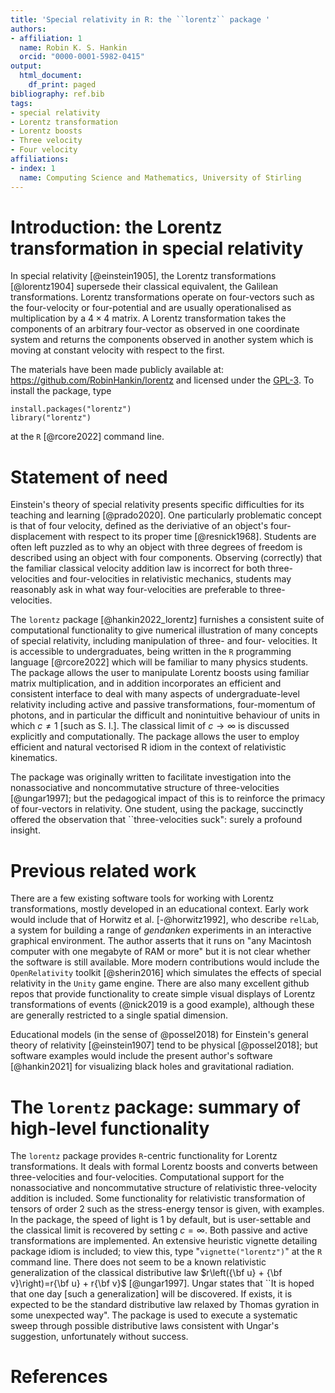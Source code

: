 ```yaml
---
title: 'Special relativity in R: the ``lorentz`` package '
authors:
- affiliation: 1
  name: Robin K. S. Hankin
  orcid: "0000-0001-5982-0415"
output:
  html_document:
    df_print: paged
bibliography: ref.bib
tags:
- special relativity
- Lorentz transformation
- Lorentz boosts
- Three velocity
- Four velocity
affiliations:
- index: 1
  name: Computing Science and Mathematics, University of Stirling
---
```


# Introduction: the Lorentz transformation in special relativity

In special relativity [@einstein1905], the Lorentz transformations
[@lorentz1904] supersede their classical equivalent, the Galilean
transformations.  Lorentz transformations operate on four-vectors such as the
four-velocity or four-potential and are usually operationalised as
multiplication by a $4\times 4$ matrix.  A Lorentz transformation takes the
components of an arbitrary four-vector as observed in one coordinate
system and returns the components observed in another system which is
moving at constant velocity with respect to the first.

The materials have been made publicly available at:
<https://github.com/RobinHankin/lorentz> and licensed under the
[GPL-3](https://www.gnu.org/licenses/gpl-3.0.en.html).  To install the
package, type 

```
install.packages("lorentz")
library("lorentz")
```

at the `R` [@rcore2022] command line.

# Statement of need

Einstein's theory of special relativity presents specific difficulties
for its teaching and learning [@prado2020].  One particularly
problematic concept is that of four velocity, defined as the
deriviative of an object's four-displacement with respect to its
proper time [@resnick1968].  Students are often left puzzled as to why
an object with three degrees of freedom is described using an object
with four components.  Observing (correctly) that the familiar
classical velocity addition law is incorrect for both three-velocities
and four-velocities in relativistic mechanics, students may reasonably
ask in what way four-velocities are preferable to three-velocities.

The `lorentz` package [@hankin2022_lorentz] furnishes a consistent
suite of computational functionality to give numerical illustration of
many concepts of special relativity, including manipulation of three-
and four- velocities.  It is accessible to undergraduates, being
written in the `R` programming language [@rcore2022] which will be
familiar to many physics students.  The package allows the user to
manipulate Lorentz boosts using familiar matrix multiplication, and in
addition incorporates an efficient and consistent interface to deal
with many aspects of undergraduate-level relativity including active
and passive transformations, four-momentum of photons, and in
particular the difficult and nonintuitive behaviour of units in which
$c\neq 1$ [such as S. I.].  The classical limit of
$c\longrightarrow\infty$ is discussed explicitly and computationally.
The package allows the user to employ efficient and natural vectorised
R idiom in the context of relativistic kinematics.

The package was originally written to facilitate investigation into
the nonassociative and noncommutative structure of
three-velocities [@ungar1997]; but the pedagogical impact of this is
to reinforce the primacy of four-vectors in relativity.  One student,
using the package, succinctly offered the observation that
``three-velocities suck": surely a profound insight.

# Previous related work

There are a few existing software tools for working with Lorentz
transformations, mostly developed in an educational context.  Early work
would include that of Horwitz et al. [-@horwitz1992], who describe
`relLab`, a system for building a range of *gendanken* experiments
in an interactive graphical environment.  The author asserts that it
runs on "any Macintosh computer with one megabyte of RAM or more" but
it is not clear whether the software is still available.  More modern
contributions would include the `OpenRelativity` toolkit
[@sherin2016] which simulates the effects of special relativity in the
`Unity` game engine.  There are also many excellent github repos
that provide functionality to create simple visual displays of Lorentz
transformations of events (@nick2019 is a good example), although
these are generally restricted to a single spatial dimension.

Educational models (in the sense of @possel2018) for Einstein's
general theory of relativity [@einstein1907] tend to be physical
[@possel2018]; but software examples would include the present
author's software [@hankin2021] for visualizing black holes and
gravitational radiation.

# The ``lorentz`` package: summary of high-level functionality

The `lorentz` package provides `R`-centric functionality for
Lorentz transformations.  It deals with formal Lorentz boosts and
converts between three-velocities and four-velocities.  Computational
support for the nonassociative and noncommutative structure of
relativistic three-velocity addition is included.  Some functionality
for relativistic transformation of tensors of order 2 such as the
stress-energy tensor is given, with examples.  In the package, the
speed of light is 1 by default, but is user-settable and the classical
limit is recovered by setting $c=\infty$.  Both passive and active
transformations are implemented.  An extensive heuristic vignette
detailing package idiom is included; to view this, type
"`vignette("lorentz")`" at the `R` command line.  There does not
seem to be a known relativistic generalization of the classical
distributive law $r\left({\bf u} + {\bf v}\right)=r{\bf u} + r{\bf v}$
[@ungar1997].  Ungar states that ``It is hoped that one day [such a
generalization] will be discovered.  If exists, it is expected to be
the standard distributive law relaxed by Thomas gyration in some
unexpected way".  The package is used to execute a systematic sweep
through possible distributive laws consistent with Ungar's suggestion,
unfortunately without success.

# References
